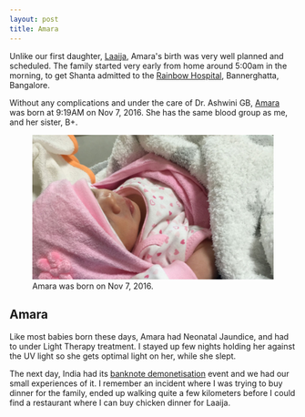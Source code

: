 ```yaml
---
layout: post
title: Amara
---
```


Unlike our first daughter, [Laaija](https://laaija.com/), Amara's birth was very well planned and scheduled. The family started very early from home around 5:00am in the morning, to get Shanta admitted to the [Rainbow Hospital](https://www.rainbowhospitals.in), Bannerghatta, Bangalore.

Without any complications and under the care of Dr. Ashwini GB, [Amara](https://amara.site/) was born at 9:19AM on Nov 7, 2016. She has the same blood group as me, and her sister, B+.

<figure class="feature">
  <a href="https://amara.site/"><img src="/static/2016/amara-age0-2016.jpg" alt="Amara" loading="lazy"></a>
  <figcaption>
    Amara was born on Nov 7, 2016.
  </figcaption>
</figure>

## Amara

Like most babies born these days, Amara had Neonatal Jaundice, and had to under Light Therapy treatment. I stayed up few nights holding her against the UV light so she gets optimal light on her, while she slept.

The next day, India had its [banknote demonetisation](https://en.wikipedia.org/wiki/2016_Indian_banknote_demonetisation) event and we had our small experiences of it. I remember an incident where I was trying to buy dinner for the family, ended up walking quite a few kilometers before I could find a restaurant where I can buy chicken dinner for Laaija.